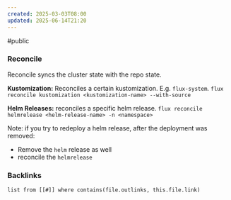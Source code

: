 ```yaml
---
created: 2025-03-03T08:00
updated: 2025-06-14T21:20
---
```

#public
### Reconcile
Reconcile syncs the cluster state with the repo state. 

**Kustomization:** Reconciles a certain kustomization. E.g. `flux-system`.
`flux reconcile kustomization <kustomization-name> --with-source`

**Helm Releases:** reconciles a specific helm release.
`flux reconcile helmrelease <helm-release-name> -n <namespace>`

Note: if you try to redeploy a helm release, after the deployment was removed:
- Remove the `helm` release as well
- reconcile the `helmrelease`



### Backlinks
```dataview 
list from [[#]] where contains(file.outlinks, this.file.link)
```

